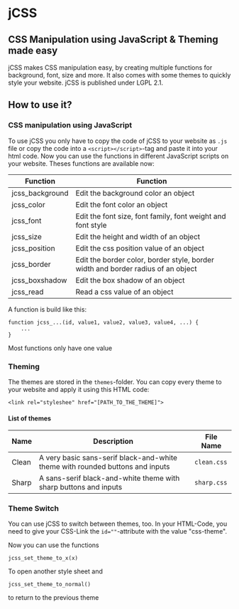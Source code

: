 # jCSS
## CSS Manipulation using JavaScript & Theming made easy
jCSS makes CSS manipulation easy, by creating multiple functions for background, font, size and more. It also comes with some themes to quickly style your website.
jCSS is published under LGPL 2.1.
## How to use it?
### CSS manipulation using JavaScript
To use jCSS you only have to copy the code of jCSS to your website as ``.js`` file or copy the code into a `<script></script>`-tag and paste it into your html code.
Now you can use the functions in different JavaScript scripts on your website. Theses functions are available now:

|Function|Function|
|-|-|
|jcss_background|Edit the background color an object|
|jcss_color|Edit the font color an object|
|jcss_font|Edit the font size, font family, font weight and font style|
|jcss_size|Edit the height and width of an object|
|jcss_position|Edit the css position value of an object|
|jcss_border|Edit the border color, border style, border width and border radius of an object|
|jcss_boxshadow|Edit the box shadow of an object|
|jcss_read|Read a css value of an object|

A function is build like this:
```
function jcss_...(id, value1, value2, value3, value4, ...) {
    ...
}
```
Most functions only have one value
### Theming
The themes are stored in the `themes`-folder.
You can copy every theme to your website and apply it using this HTML code:
```
<link rel="styleshee" href="[PATH_TO_THE_THEME]">
```
#### List of themes
|Name|Description|File Name|
|-|-|-|
|Clean|A very basic sans-serif black-and-white theme with rounded buttons and inputs|``clean.css``|
|Sharp|A sans-serif black-and-white theme with sharp buttons and inputs|``sharp.css``|

### Theme Switch
You can use jCSS to switch between themes, too. In your HTML-Code, you need to give your CSS-Link the `id=""`-attribute with the value "css-theme".

Now you can use the functions
```
jcss_set_theme_to_x(x)
```
To open another style sheet
and
```
jcss_set_theme_to_normal()
```
to return to the previous theme